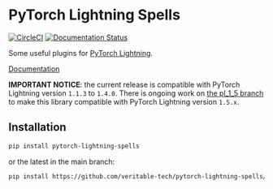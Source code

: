 # PyTorch Lightning Spells

[![CircleCI](https://circleci.com/gh/veritable-tech/pytorch-lightning-spells/tree/master.svg?style=svg)](https://circleci.com/gh/veritable-tech/pytorch-lightning-spells/tree/master) [![Documentation Status](https://readthedocs.org/projects/pytorch-lightning-spells/badge/?version=latest)](https://pytorch-lightning-spells.readthedocs.io/en/latest/?badge=latest)

Some useful plugins for [PyTorch Lightning](https://github.com/PyTorchLightning/pytorch-lightning).

[Documentation](https://pytorch-lightning-spells.readthedocs.io/)

**IMPORTANT NOTICE**: the current release is compatible with PyTorch Lightning version `1.1.3` to `1.4.0`. There is ongoing work on [the pl_1_5 branch](https://github.com/veritable-tech/pytorch-lightning-spells/tree/pl_1_5) to make this library compatible with PyTorch Lightning version `1.5.x`.

## Installation

```bash
pip install pytorch-lightning-spells
```

or the latest in the main branch:

```bash
pip install https://github.com/veritable-tech/pytorch-lightning-spells/archive/master.zip
```
